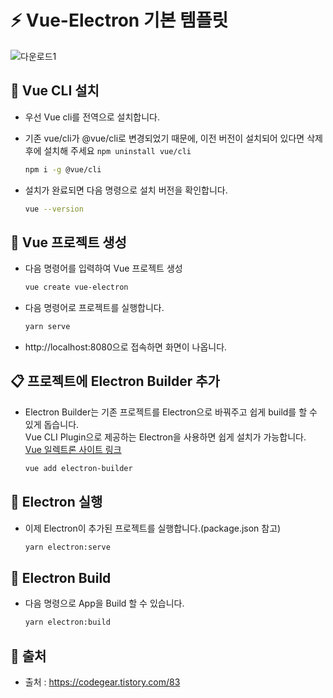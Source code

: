 # **:zap: Vue-Electron 기본 템플릿**
![다운로드1](https://user-images.githubusercontent.com/95972251/191026345-a470fb05-4201-486b-b35d-1de87ce75425.png)

## :tada: Vue CLI 설치

- 우선 Vue cli를 전역으로 설치합니다.

- 기존 vue/cli가 @vue/cli로 변경되었기 때문에, 이전 버전이 설치되어 있다면 삭제 후에 설치해 주세요 `npm uninstall vue/cli`

  ```bash
  npm i -g @vue/cli
  ```

- 설치가 완료되면 다음 명령으로 설치 버전을 확인합니다.

  ```bash
  vue --version
  ```

## :confetti_ball: Vue 프로젝트 생성
- 다음 명령어를 입력하여 Vue 프로젝트 생성

  ```bash
  vue create vue-electron
  ```

- 다음 명령어로 프로젝트를 실행합니다.

  ```bash
  yarn serve
  ```

- http://localhost:8080으로 접속하면 화면이 나옵니다.

## 📋 프로젝트에 Electron Builder 추가

- Electron Builder는 기존 프로젝트를 Electron으로 바꿔주고 쉽게 build를 할 수 있게 돕습니다.<br>
Vue CLI Plugin으로 제공하는 Electron을 사용하면 쉽게 설치가 가능합니다.<br>
<a href="https://nklayman.github.io/vue-cli-plugin-electron-builder/">Vue 일렉트론 사이트 링크</a>

  ```bash
  vue add electron-builder
  ```

## :rocket: Electron 실행

- 이제 Electron이 추가된 프로젝트를 실행합니다.(package.json 참고)

  ```bash
  yarn electron:serve
  ```

## 💾 Electron Build
- 다음 명령으로 App을 Build 할 수 있습니다.

  ```bash
  yarn electron:build
  ```

## **:paperclip: 출처**
- 출처 : https://codegear.tistory.com/83
